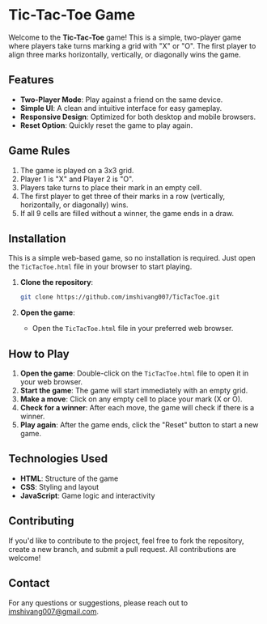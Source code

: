 # Tic-Tac-Toe Game

Welcome to the **Tic-Tac-Toe** game! This is a simple, two-player game where players take turns marking a grid with "X" or "O". The first player to align three marks horizontally, vertically, or diagonally wins the game.

## Features

- **Two-Player Mode**: Play against a friend on the same device.
- **Simple UI**: A clean and intuitive interface for easy gameplay.
- **Responsive Design**: Optimized for both desktop and mobile browsers.
- **Reset Option**: Quickly reset the game to play again.

## Game Rules

1. The game is played on a 3x3 grid.
2. Player 1 is "X" and Player 2 is "O".
3. Players take turns to place their mark in an empty cell.
4. The first player to get three of their marks in a row (vertically, horizontally, or diagonally) wins.
5. If all 9 cells are filled without a winner, the game ends in a draw.

## Installation

This is a simple web-based game, so no installation is required. Just open the `TicTacToe.html` file in your browser to start playing.

1. **Clone the repository**:
    ```bash
    git clone https://github.com/imshivang007/TicTacToe.git
    ```

2. **Open the game**:
    - Open the `TicTacToe.html` file in your preferred web browser.

## How to Play

1. **Open the game**: Double-click on the `TicTacToe.html` file to open it in your web browser.
2. **Start the game**: The game will start immediately with an empty grid.
3. **Make a move**: Click on any empty cell to place your mark (X or O).
4. **Check for a winner**: After each move, the game will check if there is a winner.
5. **Play again**: After the game ends, click the "Reset" button to start a new game.

## Technologies Used

- **HTML**: Structure of the game
- **CSS**: Styling and layout
- **JavaScript**: Game logic and interactivity

## Contributing

If you'd like to contribute to the project, feel free to fork the repository, create a new branch, and submit a pull request. All contributions are welcome!

## Contact

For any questions or suggestions, please reach out to [imshivang007@gmail.com](mailto:your-email@example.com).
